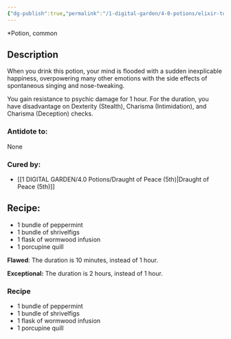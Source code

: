 ```yaml
---
{"dg-publish":true,"permalink":"/1-digital-garden/4-0-potions/elixir-to-induce-euphoria-2nd/","tags":["potion","yr2","common"]}
---
```


*Potion, common 

## Description
When you drink this potion, your mind is flooded with a sudden inexplicable happiness, overpowering many other emotions with the side effects of spontaneous singing and nose-tweaking. 

You gain resistance to psychic damage for 1 hour. For the duration, you have disadvantage on Dexterity (Stealth), Charisma (Intimidation), and Charisma (Deception) checks.

### Antidote to: 
None

### Cured by:
- [[1 DIGITAL GARDEN/4.0 Potions/Draught of Peace (5th)\|Draught of Peace (5th)]]

## Recipe:

- 1 bundle of peppermint
- 1 bundle of shrivelfigs
- 1 flask of wormwood infusion
- 1 porcupine quill

**Flawed**:
The duration is 10 minutes, instead of 1 hour.

**Exceptional:** 
The duration is 2 hours, instead of 1 hour.

### Recipe
* 1 bundle of peppermint
* 1 bundle of shrivelfigs
* 1 flask of wormwood infusion
* 1 porcupine quill